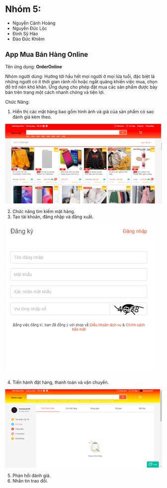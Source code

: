 Nhóm 5:
=======
- Nguyễn Cảnh Hoàng
- Nguyễn Đức Lộc
- Đinh Sỹ Hào
- Đào Đức Khiêm
## App Mua Bán Hàng Online

Tên ứng dụng: **OrderOnline**

Nhóm người dùng:
    Hướng tới hầu hết mọi người ở mọi lứa tuổi, đặc biệt là những người có ít thời gian rảnh rỗi hoặc ngắt quãng khiến việc mua, chọn đồ trở nên khó khăn. Ứng dụng cho phép đặt mua các sản phẩm được bày bán trên trang một cách nhanh chóng và tiện lợi.

Chức Năng:
1. Hiển thị các mặt hàng bao gồm hình ảnh và giá của sản phẩm có sao đánh giá kèm theo.

![Image](image_demo/background.png)

2. Chức năng tìm kiếm mặt hàng.
3. Tạo tài khoản, đăng nhập và đăng xuất.

![Image](image_demo/register_an_account.png)

4. Tiến hành đặt hàng, thanh toán và vận chuyển.

![Image](image_demo/account.png)

5. Phản hồi đánh giá.
6. Nhắn tin trao đổi.

